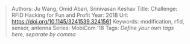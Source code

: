 > Authors: Ju Wang, Omid Abari, Srinivasan Keshav
> Title: Challenge: RFID Hacking for Fun and Profit
> Year: 2018
> Url: https://doi.org/10.1145/3241539.3241561
> Keywords: modification, rfid, sensor, antenna
> Series: MobiCom '18
> Tags: *Define your own tags here, separate by comma*